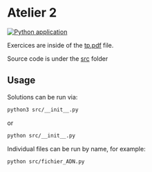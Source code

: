 # Atelier 2

[![Python application](https://github.com/gomu-gomu/ma-oop-python-atelier-2/actions/workflows/python-app.yml/badge.svg)](https://github.com/gomu-gomu/ma-oop-python-atelier-2/actions/workflows/python-app.yml)

Exercices are inside of the [tp.pdf](./assets/tp.pdf) file.

Source code is under the [src](./src/) folder

## Usage

Solutions can be run via:

```sh
python3 src/__init__.py
```
or
```sh
python src/__init__.py
```

Individual files can be run by name, for example:

```sh
python src/fichier_ADN.py
```
